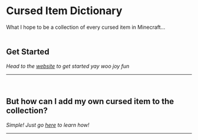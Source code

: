 # Cursed Item Dictionary
What I hope to be a collection of every cursed item in Minecraft...
<br>
<br>
## Get Started
*Head to the [website](insertwebsitehere) to get started yay woo joy fun*

---
<br>

## But how can I add my own cursed item to the collection?
*Simple! Just go [here](https://github.com/MASTRIO/Cursed-Item-Dictionary/blob/main/CONTRIBUTING.md) to learn how!*

---
